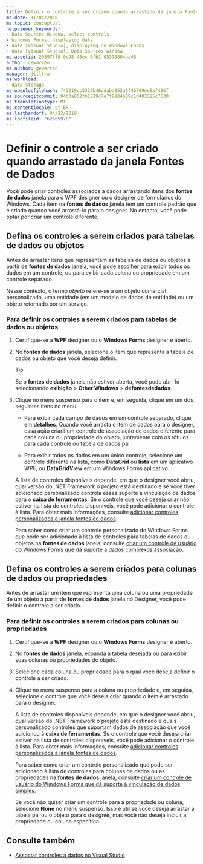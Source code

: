 ```yaml
---
title: Definir o controle a ser criado quando arrastado da janela Fontes de Dados
ms.date: 11/04/2016
ms.topic: conceptual
helpviewer_keywords:
- Data Sources Window, select controls
- Windows Forms, displaying data
- data [Visual Studio], displaying on Windows Forms
- data [Visual Studio], Data Sources window
ms.assetid: 20597ff8-0c98-43ec-8fb1-05376804ba48
author: gewarren
ms.author: gewarren
manager: jillfra
ms.workload:
- data-storage
ms.openlocfilehash: f43219cc5329b46cdaba052a9f46709ee0af406f
ms.sourcegitcommit: 94b3a052fb1229c7e7f8804b09c1d403385c7630
ms.translationtype: MT
ms.contentlocale: pt-BR
ms.lasthandoff: 04/23/2019
ms.locfileid: "62565978"
---
```

# <a name="set-the-control-to-be-created-when-dragging-from-the-data-sources-window"></a>Definir o controle a ser criado quando arrastado da janela Fontes de Dados

Você pode criar controles associados a dados arrastando itens dos **fontes de dados** janela para o WPF designer ou o designer de formulários do Windows. Cada item na **fontes de dados** janela tem um controle padrão que é criado quando você arrastá-lo para o designer. No entanto, você pode optar por criar um controle diferente.

## <a name="set-the-controls-to-be-created-for-data-tables-or-objects"></a>Defina os controles a serem criados para tabelas de dados ou objetos

Antes de arrastar itens que representam as tabelas de dados ou objetos a partir de **fontes de dados** janela, você pode escolher para exibir todos os dados em um controle, ou para exibir cada coluna ou propriedade em um controle separado.

Nesse contexto, o termo *objeto* refere-se a um objeto comercial personalizado, uma entidade (em um modelo de dados de entidade) ou um objeto retornado por um serviço.

### <a name="to-set-the-controls-to-be-created-for-data-tables-or-objects"></a>Para definir os controles a serem criados para tabelas de dados ou objetos

1. Certifique-se a **WPF** designer ou o **Windows Forms** designer é aberto.

2. No **fontes de dados** janela, selecione o item que representa a tabela de dados ou objeto que você deseja definir.

   > [!TIP]
   > Se o **fontes de dados** janela não estiver aberta, você pode abri-lo selecionando **exibição** > **Other Windows** > **defontesdedados**.

3. Clique no menu suspenso para o item e, em seguida, clique em um dos seguintes itens no menu:

    - Para exibir cada campo de dados em um controle separado, clique em **detalhes**. Quando você arrasta o item de dados para o designer, essa ação criará um controle de associação de dados diferente para cada coluna ou propriedade do objeto, juntamente com os rótulos para cada controle ou tabela de dados pai.

    - Para exibir todos os dados em um único controle, selecione um controle diferente na lista, como **DataGrid** ou **lista** em um aplicativo WPF, ou **DataGridView** em um Windows Forms aplicativo.

    A lista de controles disponíveis depende, em que o designer você abriu, qual versão do .NET Framework o projeto está destinado e se você tiver adicionado personalizado controla esses suporte à vinculação de dados para o **caixa de ferramentas**. Se o controle que você deseja criar não estiver na lista de controles disponíveis, você pode adicionar o controle à lista. Para obter mais informações, consulte [adicionar controles personalizados à janela fontes de dados](../data-tools/add-custom-controls-to-the-data-sources-window.md).

    Para saber como criar um controle personalizado do Windows Forms que pode ser adicionado à lista de controles para tabelas de dados ou objetos na **fontes de dados** janela, consulte [criar um controle de usuário do Windows Forms que dá suporte a dados complexos associação](../data-tools/create-a-windows-forms-user-control-that-supports-complex-data-binding.md).

## <a name="set-the-controls-to-be-created-for-data-columns-or-properties"></a>Defina os controles a serem criados para colunas de dados ou propriedades

Antes de arrastar um item que representa uma coluna ou uma propriedade de um objeto a partir de **fontes de dados** janela no Designer, você pode definir o controle a ser criado.

### <a name="to-set-the-controls-to-be-created-for-columns-or-properties"></a>Para definir os controles a serem criados para colunas ou propriedades

1. Certifique-se a **WPF** designer ou o **Windows Forms** designer é aberto.

2. No **fontes de dados** janela, expanda a tabela desejada ou para exibir suas colunas ou propriedades do objeto.

3. Selecione cada coluna ou propriedade para o qual você deseja definir o controle a ser criado.

4. Clique no menu suspenso para a coluna ou propriedade e, em seguida, selecione o controle que você deseja criar quando o item é arrastado para o designer.

     A lista de controles disponíveis depende, em que o designer você abriu, qual versão do .NET Framework o projeto está destinado e quais personalizado controles que suportam dados de associação que você adicionou à **caixa de ferramentas**. Se o controle que você deseja criar estiver na lista de controles disponíveis, você pode adicionar o controle à lista. Para obter mais informações, consulte [adicionar controles personalizados à janela fontes de dados](../data-tools/add-custom-controls-to-the-data-sources-window.md).

     Para saber como criar um controle personalizado que pode ser adicionado à lista de controles para colunas de dados ou as propriedades na **fontes de dados** janela, consulte [criar um controle de usuário do Windows Forms que dá suporte à vinculação de dados simples](../data-tools/create-a-windows-forms-user-control-that-supports-simple-data-binding.md).

     Se você não quiser criar um controle para a propriedade ou coluna, selecione **None** no menu suspenso. Isso é útil se você deseja arrastar a tabela pai ou o objeto para o designer, mas você não deseja incluir a propriedade ou coluna específica.

## <a name="see-also"></a>Consulte também

- [Associar controles a dados no Visual Studio](../data-tools/bind-controls-to-data-in-visual-studio.md)